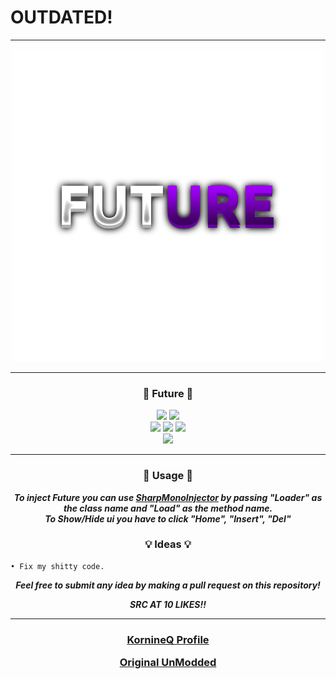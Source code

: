 <h1>OUTDATED!</h1>

-----

<p align= "center">
  <kbd>
    <img  src="https://github.com/KornineQ/Future/blob/main/future.png?raw=true">
  </kbd>
</p>

-----

### <p align="center">💙 Future 💙</p>
<p align= "center">
  <img src="https://img.shields.io/github/last-commit/KornineQ/Future">
  <img src="https://img.shields.io/github/license/KornineQ/Future">
  <br>
  <img src="https://img.shields.io/github/stars/KornineQ/Future">
  <img src="https://img.shields.io/github/forks/KornineQ/Future">
  <img src="https://img.shields.io/github/downloads/KornineQ/Future/total.svg">
  <br>
  <img src="https://img.shields.io/github/languages/top/KornineQ/Future">
</p>

-----

### <p align="center">🔑 Usage 🔑</p>
<p align="center"><i><b>
To inject Future you can use <a href="https://github.com/warbler/SharpMonoInjector">SharpMonoInjector</a>
by passing "Loader" as the class name and "Load" as the method name.
<br>
To Show/Hide ui you have to click "Home", "Insert", "Del"
</b></i></p>


### <p align="center">💡 Ideas 💡</p>

    • Fix my shitty code.

<p align="center"><i><b>Feel free to submit any idea by making a pull request on this repository!</b></i></p>
<p align="center"><i><b>SRC AT 10 LIKES!!</b></i></p>

-----

### <p align="center"><a href="https://github.com/KornineQ">KornineQ Profile</a></p> <p align="center"><a href="https://github.com/waxnet/NetWare/">Original UnModded</a></p> 
